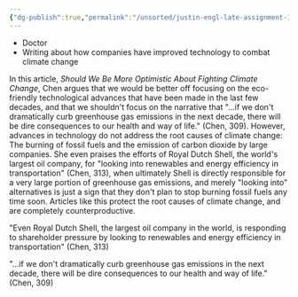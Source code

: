 ```yaml
---
{"dg-publish":true,"permalink":"/unsorted/justin-engl-late-assignment-1/"}
---
```






- Doctor
- Writing about how companies have improved technology to combat climate change




In this article, *Should We Be More Optimistic About Fighting Climate Change*, Chen argues that we would be better off focusing on the eco-friendly technological advances that have been made in the last few decades, and that we shouldn't focus on the narrative that "...if we don't dramatically curb greenhouse gas emissions in the next decade, there will be dire consequences to our health and way of life." (Chen, 309). However, advances in technology do not address the root causes of climate change: The burning of fossil fuels and the emission of carbon dioxide by large companies. She even praises the efforts of Royal Dutch Shell, the world's largest oil company, for "looking into renewables and energy efficiency in transportation" (Chen, 313), when ultimately Shell is directly responsible for a very large portion of greenhouse gas emissions, and merely "looking into" alternatives is just a sign that they don't plan to stop burning fossil fuels any time soon. Articles like this protect the root causes of climate change, and are completely counterproductive.

"Even Royal Dutch Shell, the largest oil company in the world, is responding to shareholder pressure by looking to renewables and energy efficiency in transportation" (Chen, 313)

"...if we don't dramatically curb greenhouse gas emissions in the next decade, there will be dire consequences to our health and way of life." (Chen, 309)

